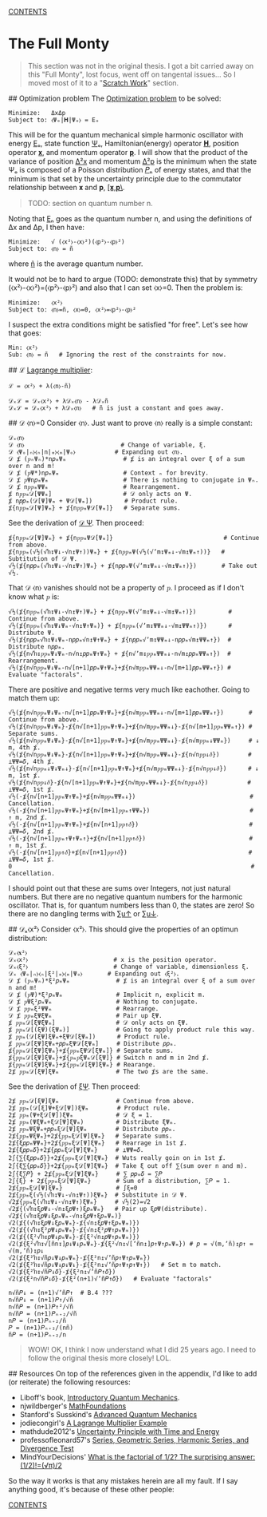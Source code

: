 [CONTENTS](CONTENTS.md)

# The Full Monty

> This section was not in the original thesis.
> I got a bit carried away on this "Full Monty", lost focus, went off on tangental issues...
> So I moved most of it to a "[Scratch Work](SCRATCH.md)" section.

<!-- HIGHLIGHTS START -->
##<a name="1Pu"></a> Optimization problem
The [Optimization problem](http://en.wikipedia.org/wiki/Optimization_problem)
to be solved:

    Minimize:   ΔxΔp
    Subject to: ⧼Ψₒ|𝐇|Ψₒ⧽ = Eₒ

This will be for the quantum mechanical simple harmonic oscillator
with energy [Eₒ](SCRATCH.md#k5Y),
state function [Ψₒ](SCRATCH.md#lHR),
Hamiltonian(energy) operator [𝐇](SCRATCH.md#bdY),
position operator [𝐱](SCRATCH.md#0bH), and
momentum operator [𝐩](SCRATCH.md#w6M).
I will show that the product of the variance of position [Δ²x](SCRATCH.md#oY8)
and momentum [Δ²p](SCRATCH.md#k94) is the minimum when the state Ψₒ
is composed of a Poisson distribution [𝑃ₙ](SCRATCH.md#o0H) of energy states, and
that the minimum is that set by the uncertainty principle
due to the commutator relationship between 𝐱 and 𝐩, [&#91;𝐱,𝐩&#92;](SCRATCH.md#bST).

> TODO: section on quantum number n.

Noting that [Eₙ](SCRATCH.md#2Xh) goes as the quantum number n, and
using the definitions of Δx and Δp, I then have:

    Minimize:   √ (⧼x²⧽-⧼x⧽²)(⧼p²⧽-⧼p⧽²)
    Subject to: ⧼n⧽ = ñ

where [ñ](SCRATCH.md#Ojo) is the average quantum number.

It would not be to hard to argue (TODO: demonstrate this) that
by symmetry (⧼x²⧽-⧼x⧽²)=(⧼p²⧽-⧼p⧽²) and also that I can set ⧼x⧽=0.
Then the problem is:

    Minimize:   ⧼x²⧽
    Subject to: ⧼n⧽=ñ, ⧼x⧽=0, ⧼x²⧽=⧼p²⧽-⧼p⧽²

I suspect the extra conditions might be satisfied "for free".
Let's see how that goes:

    Min: ⧼x²⧽
    Sub: ⧼n⧽ = ñ   # Ignoring the rest of the constraints for now.

##<a name="ij2"></a> ℒ
[Lagrange multiplier](http://en.wikipedia.org/wiki/Lagrange_multiplier):

    ℒ = ⧼x²⧽ + λ(⧼n⧽-ñ)

    𝒟ₓℒ = 𝒟ₓ⧼x²⧽ + λ𝒟ₓ⧼n⧽ - λ𝒟ₓñ
    𝒟ₓℒ = 𝒟ₓ⧼x²⧽ + λ𝒟ₓ⧼n⧽   # ñ is just a constant and goes away.

##<a name="Jbc"></a> 𝒟 ⧼n⧽=0
Consider ⧼n⧽.
Just want to prove ⧼n⧽ really is a simple constant:

    𝒟ₓ⧼n⧽
    𝒟 ⧼n⧽                           # Change of variable, ξ.
    𝒟 ⧼Ψₒ|ₙ⧽⧼ₙ|n|ₘ⧽⧼ₘ|Ψₒ⧽           # Expanding out ⧼n⧽.
    𝒟 ⨋ (𝑝ₙΨₙ)*n𝑝ₘΨₘ                # ⨋ is an integral over ξ of a sum over n and m!
    𝒟 ⨋ (𝑝Ψ*)n𝑝ₘΨₘ                  # Context ₙ for brevity.
    𝒟 ⨋ 𝑝Ψn𝑝ₘΨₘ                     # There is nothing to conjugate in Ψₙ.
    𝒟 ⨋ n𝑝𝑝ₘΨΨₘ                     # Rearrangement.
    ⨋ n𝑝𝑝ₘ𝒟[ΨΨₘ]                    # 𝒟 only acts on Ψ.
    ⨋ n𝑝𝑝ₘ(𝒟[Ψ]Ψₘ + Ψ𝒟[Ψₘ])         # Product rule.
    ⨋{n𝑝𝑝ₘ𝒟[Ψ]Ψₘ} + ⨋{n𝑝𝑝ₘΨ𝒟[Ψₘ]}   # Separate sums.

See the derivation of [𝒟 Ψ](SCRATCH.md#W3A).  Then proceed:

    ⨋{n𝑝𝑝ₘ𝒟[Ψ]Ψₘ} + ⨋{n𝑝𝑝ₘΨ𝒟[Ψₘ]}                               # Continue from above.
    ⨋{n𝑝𝑝ₘ(√½(√ŉ↧Ψ↓-√n↥Ψ↑))Ψₘ} + ⨋{n𝑝𝑝ₘΨ(√½(√ʼm↧Ψₘ↓-√m↥Ψₘ↑))}   # Subtitution of 𝒟 Ψ.
    √½(⨋{n𝑝𝑝ₘ(√ŉ↧Ψ↓-√n↥Ψ↑)Ψₘ} + ⨋{n𝑝𝑝ₘΨ(√ʼm↧Ψₘ↓-√m↥Ψₘ↑)})       # Take out √½.

That 𝒟 ⧼n⧽ vanishes should not be a property of 𝑝.
I proceed as if I don't know what 𝑝 is:

    √½(⨋{n𝑝𝑝ₘ(√ŉ↧Ψ↓-√n↥Ψ↑)Ψₘ} + ⨋{n𝑝𝑝ₘΨ(√ʼm↧Ψₘ↓-√m↥Ψₘ↑)})         # Continue from above.
    √½(⨋{n𝑝𝑝ₘ(√ŉ↧Ψ↓Ψₘ-√n↥Ψ↑Ψₘ)} + ⨋{n𝑝𝑝ₘ(√ʼm↧ΨΨₘ↓-√m↥ΨΨₘ↑)})      # Distribute Ψ.
    √½(⨋{n𝑝𝑝ₘ√ŉ↧Ψ↓Ψₘ-n𝑝𝑝ₘ√n↥Ψ↑Ψₘ} + ⨋{n𝑝𝑝ₘ√ʼm↧ΨΨₘ↓-n𝑝𝑝ₘ√m↥ΨΨₘ↑})  # Distribute n𝑝𝑝ₘ.
    √½(⨋{n√ŉ↧𝑝𝑝ₘΨ↓Ψₘ-n√n↥𝑝𝑝ₘΨ↑Ψₘ} + ⨋{n√ʼm↧𝑝𝑝ₘΨΨₘ↓-n√m↥𝑝𝑝ₘΨΨₘ↑})  # Rearrangement.
    √½(⨋{n√n𝑝𝑝ₘΨ↓Ψₘ-n√[n+1]𝑝𝑝ₘΨ↑Ψₘ}+⨋{n√m𝑝𝑝ₘΨΨₘ↓-n√[m+1]𝑝𝑝ₘΨΨₘ↑}) # Evaluate "factorals".

There are positive and negative terms very much like eachother.
Going to match them up:

    √½(⨋{n√n𝑝𝑝ₘΨ↓Ψₘ-n√[n+1]𝑝𝑝ₘΨ↑Ψₘ}+⨋{n√m𝑝𝑝ₘΨΨₘ↓-n√[m+1]𝑝𝑝ₘΨΨₘ↑})       # Continue from above.
    √½(⨋{n√n𝑝𝑝ₘΨ↓Ψₘ}-⨋{n√[n+1]𝑝𝑝ₘΨ↑Ψₘ}+⨋{n√m𝑝𝑝ₘΨΨₘ↓}-⨋{n√[m+1]𝑝𝑝ₘΨΨₘ↑}) # Separate sums.
    √½(⨋{n√n𝑝𝑝ₘΨ↓Ψₘ}-⨋{n√[n+1]𝑝𝑝ₘΨ↑Ψₘ}+⨋{n√m𝑝𝑝ₘΨΨₘ↓}-⨋{n√m𝑝𝑝ₘ↓ΨΨₘ})     # ↓ m, 4th ⨋.
    √½(⨋{n√n𝑝𝑝ₘΨ↓Ψₘ}-⨋{n√[n+1]𝑝𝑝ₘΨ↑Ψₘ}+⨋{n√m𝑝𝑝ₘΨΨₘ↓}-⨋{n√n𝑝𝑝↓𝛿})        # ⟂ΨΨ=𝛿, 4th ⨋.
    √½(⨋{n√n𝑝𝑝ₘ↓Ψ↓Ψₘ↓}-⨋{n√[n+1]𝑝𝑝ₘΨ↑Ψₘ}+⨋{n√m𝑝𝑝ₘΨΨₘ↓}-⨋{n√n𝑝𝑝↓𝛿})      # ↓ m, 1st ⨋.
    √½(⨋{n√n𝑝𝑝↓𝛿}-⨋{n√[n+1]𝑝𝑝ₘΨ↑Ψₘ}+⨋{n√m𝑝𝑝ₘΨΨₘ↓}-⨋{n√n𝑝𝑝↓𝛿})           # ⟂ΨΨ=𝛿, 1st ⨋.
    √½(-⨋{n√[n+1]𝑝𝑝ₘΨ↑Ψₘ}+⨋{n√m𝑝𝑝ₘΨΨₘ↓})                                # Cancellation.
    √½(-⨋{n√[n+1]𝑝𝑝ₘΨ↑Ψₘ}+⨋{n√[m+1]𝑝𝑝ₘ↑ΨΨₘ})                            # ↑ m, 2nd ⨋.
    √½(-⨋{n√[n+1]𝑝𝑝ₘΨ↑Ψₘ}+⨋{n√[n+1]𝑝𝑝↑𝛿})                               # ⟂ΨΨ=𝛿, 2nd ⨋.
    √½(-⨋{n√[n+1]𝑝𝑝ₘ↑Ψ↑Ψₘ↑}+⨋{n√[n+1]𝑝𝑝↑𝛿})                             # ↑ m, 1st ⨋.
    √½(-⨋{n√[n+1]𝑝𝑝↑𝛿}+⨋{n√[n+1]𝑝𝑝↑𝛿})                                  # ⟂ΨΨ=𝛿, 1st ⨋.
    0                                                                   # Cancellation.

I should point out that these are sums over Integers,
not just natural numbers.
But there are no negative quantum numbers for the harmonic oscillator.
That is, for quantum numbers less than 0, the states are zero!
So there are no dangling terms with [∑u↑](SCRATCH.md#Uf9) or [∑u↓](SCRATCH.md#blg).

##<a name="658"></a> 𝒟ₓ⧼x²⧽
Consider ⧼x²⧽.
This should give the properties of an optimun distribution:

    𝒟ₓ⧼𝐱²⧽
    𝒟ₓ⧼x²⧽                        # x is the position operator.
    𝒟ₓ⧼ξ²⧽                        # Change of variable, dimensionless ξ.
    𝒟ₓ ⧼Ψₒ|ₙ⧽⧼ₙ|ξ²|ₘ⧽⧼ₘ|Ψₒ⧽       # Expanding out ⧼ξ²⧽.
    𝒟 ⨋ (𝑝ₙΨₙ)*ξ²𝑝ₘΨₘ             # ⨋ is an integral over ξ of a sum over n and m!
    𝒟 ⨋ (𝑝Ψ)*ξ²𝑝ₘΨₘ               # Implicit n, explicit m.
    𝒟 ⨋ 𝑝Ψξ²𝑝ₘΨₘ                  # Nothing to conjugate.
    𝒟 ⨋ 𝑝𝑝ₘξ²ΨΨₘ                  # Rearrange.
    𝒟 ⨋ 𝑝𝑝ₘξΨξΨₘ                  # Pair up ξΨ.
    ⨋ 𝑝𝑝ₘ𝒟[ξΨξΨₘ]                 # 𝒟 only acts on ξΨ.
    ⨋ 𝑝𝑝ₘ𝒟[(ξΨ)(ξΨₘ)]             # Going to apply product rule this way.
    ⨋ 𝑝𝑝ₘ(𝒟[ξΨ]ξΨₘ+ξΨ𝒟[ξΨₘ])      # Product rule.
    ⨋ 𝑝𝑝ₘ𝒟[ξΨ]ξΨₘ+𝑝𝑝ₘξΨ𝒟[ξΨₘ]     # Distribute 𝑝𝑝ₘ.
    ⨋{𝑝𝑝ₘ𝒟[ξΨ]ξΨₘ}+⨋{𝑝𝑝ₘξΨ𝒟[ξΨₘ]} # Separate sums.
    ⨋{𝑝𝑝ₘ𝒟[ξΨ]ξΨₘ}+⨋{𝑝ₘ𝑝ξΨₘ𝒟[ξΨ]} # Switch n and m in 2nd ⨋.
    ⨋{𝑝𝑝ₘ𝒟[ξΨ]ξΨₘ}+⨋{𝑝𝑝ₘ𝒟[ξΨ]ξΨₘ} # Rearange.
    2⨋ 𝑝𝑝ₘ𝒟[ξΨ]ξΨₘ                # The two ⨋s are the same.

See the derivation of [ξΨ](SCRATCH.md#4V4). Then proceed:

    2⨋ 𝑝𝑝ₘ𝒟[ξΨ]ξΨₘ                # Continue from above.
    2⨋ 𝑝𝑝ₘ(𝒟[ξ]Ψ+ξ𝒟[Ψ])ξΨₘ        # Product rule.
    2⨋ 𝑝𝑝ₘ(Ψ+ξ𝒟[Ψ])ξΨₘ            # 𝒟 ξ = 1.
    2⨋ 𝑝𝑝ₘ(ΨξΨₘ+ξ𝒟[Ψ]ξΨₘ)         # Distribute ξΨₘ.
    2⨋ 𝑝𝑝ₘΨξΨₘ+𝑝𝑝ₘξ𝒟[Ψ]ξΨₘ        # Distribute 𝑝𝑝ₘ.
    2⨋{𝑝𝑝ₘΨξΨₘ}+2⨋{𝑝𝑝ₘξ𝒟[Ψ]ξΨₘ}   # Separate sums.
    2⨋{ξ𝑝𝑝ₘΨΨₘ}+2⨋{𝑝𝑝ₘξ𝒟[Ψ]ξΨₘ}   # Rearrage in 1st ⨋.
    2⨋{ξ𝑝𝑝ₘ𝛿}+2⨋{𝑝𝑝ₘξ𝒟[Ψ]ξΨₘ}     # ⟂ΨΨ=𝛿.
    2∫{⅀{ξ𝑝𝑝ₘ𝛿}}+2⨋{𝑝𝑝ₘξ𝒟[Ψ]ξΨₘ}  # Wuts really goin on in 1st ⨋.
    2∫{ξ⅀{𝑝𝑝ₘ𝛿}}+2⨋{𝑝𝑝ₘξ𝒟[Ψ]ξΨₘ}  # Take ξ out off ⅀(sum over n and m).
    2∫{ξ∑𝑃} + 2⨋{𝑝𝑝ₘξ𝒟[Ψ]ξΨₘ}     # ⅀ 𝑝𝑝ₘ𝛿 = ∑𝑃
    2∫{ξ} + 2⨋{𝑝𝑝ₘξ𝒟[Ψ]ξΨₘ}       # Sum of a distribution, ∑𝑃 = 1.
    2⨋{𝑝𝑝ₘξ𝒟[Ψ]ξΨₘ}               # ∫ξ=0
    2⨋{𝑝𝑝ₘξ(√½(√ŉ↧Ψ↓-√n↥Ψ↑))ξΨₘ}  # Substitute in 𝒟 Ψ.
    √2⨋{𝑝𝑝ₘξ(√ŉ↧Ψ↓-√n↥Ψ↑)ξΨₘ}     # √½(2)=√2
    √2⨋{(√ŉ↧ξ𝑝Ψ↓-√n↥ξ𝑝Ψ↑)ξ𝑝ₘΨₘ}   # Pair up ξ𝑝Ψ(distribute).
    √2⨋{(√ŉ↧ξ𝑝Ψ↓ξ𝑝ₘΨₘ-√n↥ξ𝑝Ψ↑ξ𝑝ₘΨₘ)}
    √2(⨋{(√ŉ↧ξ𝑝Ψ↓ξ𝑝ₘΨₘ}-⨋{√n↥ξ𝑝Ψ↑ξ𝑝ₘΨₘ)})
    √2(⨋{(√ŉ↧ξ²𝑝Ψ↓𝑝ₘΨₘ}-⨋{√n↥ξ²𝑝Ψ↑𝑝ₘΨₘ)})
    √2(⨋{(ξ²√ŉ↧𝑝Ψ↓𝑝ₘΨₘ}-⨋{ξ²√n↥𝑝Ψ↑𝑝ₘΨₘ)})
    √2(⨋{ξ²√ŉ↧√[ñn↧]𝑝↓Ψ↓𝑝ₘΨₘ}-⨋{ξ²√n↥√[ʼñn↥]𝑝↑Ψ↑𝑝ₘΨₘ}) # 𝑝 = √(m,ʼñ)↥𝑝↑ = √(m,ʼñ)↧𝑝↓
    √2(⨋{ξ²ŉ↧√ñ𝑝↓Ψ↓𝑝ₘΨₘ}-⨋{ξ²n↥√ʼñ𝑝↑Ψ↑𝑝ₘΨₘ})
    √2(⨋{ξ²ŉ↧√ñ𝑝↓Ψ↓𝑝↓Ψ↓}-⨋{ξ²n↥√ʼñ𝑝↑Ψ↑𝑝↑Ψ↑})   # Set m to match.
    √2(⨋{ξ²ŉ↧√ñ𝑃↓𝛿}-⨋{ξ²n↥√ʼñ𝑃↑𝛿})
    √2(⨋{ξ²n√ñ𝑃↓𝛿}-⨋{ξ²(n+1)√ʼñ𝑃↑𝛿})   # Evaluate "factorals"

    n√ñ𝑃↓ = (n+1)√ʼñ𝑃↑  # B.4 ???
    n√ñ𝑃↓ = (n+1)𝑃↑/√ñ
    n√ñ𝑃 = (n+1)𝑃↑²/√ñ
    n√ñ𝑃 = (n+1)𝑃ₙ₊₂/√ñ
    n𝑃 = (n+1)𝑃ₙ₊₂/ñ
    𝑃 = (n+1)𝑃ₙ₊₂/(nñ)
    ñ𝑃 = (n+1)𝑃ₙ₊₂/n

> WOW! OK, I think I now understand what I did 25 years ago.
> I need to follow the original thesis more closely!  LOL.

##<a name="2Nz"></a> Resources
On top of the references given in the appendix,
I'd like to add (or reiterate) the following resources:

* Liboff's book, [Introductory Quantum Mechanics](https://books.google.com/books?id=FbIPAQAAMAAJ&dq=editions:0s8yO_VH82AC&hl=en&sa=X&ei=v5L9VNCcBpLkoATB1IGAAQ&ved=0CDsQ6AEwBg).
* njwildberger's [MathFoundations](https://www.youtube.com/playlist?list=PL5A714C94D40392AB)
* Stanford's Susskind's [Advanced Quantum Mechanics](https://www.youtube.com/playlist?list=PLpGHT1n4-mAsmMxmSX0LCaXIXT2PmU85m)
* jodiecongirl's [A Lagrange Multiplier Example](https://youtu.be/H4HN4ZrVm0w)
* mathdude2012's [Uncertainty Principle with Time and Energy](https://www.youtube.com/watch?v=Eb3V8GrR7jk)
* professofleonard57's [Series, Geometric Series, Harmonic Series, and Divergence Test](http://youtu.be/DGcWMdW-72M)
* MindYourDecisions' [What is the factorial of 1/2? The surprising answer: (1/2)!=(√π)/2](http://youtu.be/QhDDpSju3uY)

So the way it works is that any mistakes herein are all my fault.
If I say anything good, it's because of these other people:
<!-- HIGHLIGHTS END -->

[CONTENTS](CONTENTS.md)
